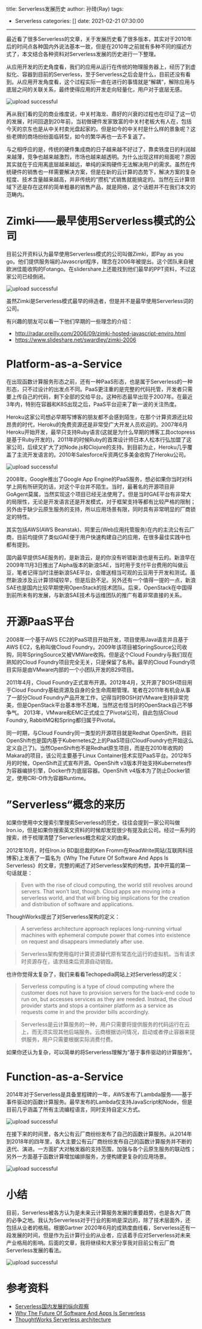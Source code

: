 title: Serverless发展历史
author: 孙琦(Ray)
tags:
  - Serverless
categories: []
date: 2021-02-21 07:30:00
---
最近看了很多Serverless的文章，关于发展历史看了很多版本，其实对于2010年后的时间点各种国内外说法基本一致，但是在2010年之前就有多种不同的描述方式了，本文结合各种资料对Serverless发展的历史进行一下整理。

<!-- more -->

从应用开发的历史角度看，我们的应用从运行在传统的物理服务器上，经历了到虚拟化、容器到目前的Serverless，至于Serverless之后会是什么，目前还没有看到。从应用开发角度看，这个过程实际一直在进行的事情就是“解耦”，解除应用与底层之间的关联关系，最终使得应用的开发走向轻量化，用户对于底层无感。

![upload successful](/images/pasted-166.png)

再从我们看的见的商业维度说，中关村海龙、鼎好的兴衰的过程也在印证了这一切的发展，时间回退到20年前，当初做硬件发家致富的中关村老板大有人在，包括今天的京东也是从中关村卖光盘起家的。但是如今的中关村是什么样的景象呢？这些老牌的商场纷纷面临转型，如今的繁华再也一去不复返了。

与之相呼应的是，传统的硬件集成商的日子越来越不好过了，靠卖铁度日的利润越来越薄，竞争也越来越激烈，市场也越来越透明。为什么出现这样的局面呢？原因其实就在于应用离底层越来越远，单纯的采购硬件无法解决用户的需求。虽然在传统硬件的销售也一样需要解决方案，但是在新的云计算的态势下，解决方案的复杂程度、技术含量越来越高，并非传统的“攒机”式销售就能搞定的。当然在云计算领域下还是存在这样的简单粗暴的销售产品，就是网络，这个话题并不在我们本文的范畴内。


# Zimki——最早使用Serverless模式的公司

目前公开资料认为最早使用Serverless模式的公司叫做Zimki，即Pay as you go。他们提供服务端的Javascript程序，理念在2006年被提出。这个团队来自被欧洲佳能收购的Fotango。在slidershare上还能找到他们最早的PPT资料，不过这家公司已经倒闭。

![upload successful](/images/pasted-163.png)

虽然Zimki是Serverless模式最早的缔造者，但是并不是最早使用Serverless词的公司。

有兴趣的朋友可以看一下他们早期的一些理念的介绍：

* http://radar.oreilly.com/2006/09/zimki-hosted-javascript-enviro.html
* https://www.slideshare.net/swardley/zimki-2006

# Platform-as-a-Service

在出现函数计算服务形态之前，还有一种PaaS形态，也是属于Serverless的一种形态，只不过设计的出发点不同。PaaS更注重的是完整的代码托管，开发者只需要上传自己的代码，剩下全部的交给平台。这种形态最早出现于2007年。在最近3年内，特别在容器和K8S出现之后，PaaS平台迎来了新一波的关注热度。

Heroku这家公司想必早期写博客的朋友都不会感到陌生，在那个计算资源还比较昂贵的时代，Heroku的免费资源还是非常受广大开发人员欢迎的。2007年6月Heroku开始开发，最早只支持Ruby语言(这就是为什么早期的博客工具octopress是基于Ruby开发的)，2011年的时候Ruby的首席设计师日本人松本行弘加盟了这家公司，后续又扩大了对Node.js和Clojure的支持。到目前为止，Heroku几乎覆盖了主流开发语言的。2010年Salesforce斥资两亿多美金收购了Heroku公司。

![upload successful](/images/pasted-165.png)

2008年，Google推出了Google App Engine的PaaS服务，想必如果你当时对科学上网有所研究的话，对这个平台并不陌生。当时，最著名的开源项目非GoAgent莫属，当然实现这个项目已经无法使用了。但是当时GAE平台有非常大的局限性，无论是开发语言还是开发模式，对于框架支持等都有比较严格的限制；另外由于缺少云原生服务的支持，所以应用场景有限，同时具有非常明显的厂商锁定的特性。

其实包括AWS(AWS Beanstak)、阿里云(Web应用托管服务)在内的主流公有云厂商，目前均提供了类似GAE便于用户快速构建自己的应用，在很多最佳实践中也都有提到。

国内最早提供SAE服务的，是新浪云，是的你没有听错新浪也是有云的。新浪早在2009年11月3日推出了Alpha版本的新浪SAE，当时用于支付平台费用的叫做云豆，笔者记得当时注册新浪SAE平台，会赠送相当可观的云豆用于开发和测试。虽然新浪涉及云计算领域较早，但是后劲不足。另外还有一个值得一提的一点，新浪SAE也是国内比较早期使用OpenStack的技术团队。后来，OpenStack在中国得到前所未有的发展，与新浪SAE技术与运维团队的推广有着非常直接的关系。

# 开源PaaS平台

2008年一个基于AWS EC2的PaaS项目开始开发，项目使用Java语言并且基于AWS EC2，名称叫做Cloud Foundry。2009年该项目被SpringSource公司收购，同年SpringSource又被VMWare收购。但是这个Cloud Foundry与我们现在熟知的Cloud Foundry项目完全无关，只是保留了名称。最早的Cloud Foundry项目实际是由VMware内部的一个小团队开发的B29项目。

2011年4月，Cloud Foundry正式宣布开源。2012年4月，又开源了BOSH项目用于Cloud Foundry基础资源及自身的全生命周期管理。笔者在2011年有机会从事了一部分Cloud Foundry产品开发工作，记得当时BOSH对VMware支持非常完美，但是OpenStack平台基本惨不忍睹，当然这也怪当时的OpenStack自己不够争气。
2013年，VMware和EMC正式成立了Pivotal公司，自此包括Cloud Foundry, RabbitMQ和Spring都归属于Pivotal。

同一时期，与Cloud Foundry同一类型的开源项目就是Redhat OpenShift，目前OpenShift也是国内基于Kubernetes之上的PaaS项目(CloudFoundry也开始这么定义自己了)。当然OpenShift也不是Redhat原生项目，而是在2010年收购的Makara的项目，该公司主要基于Linux Container技术实现PaaS平台。2012年5月的时候，OpenShift正式宣布开源。OpenShift v3版本开始支持Kubernetes作为容器编排引擎，Docker作为底层容器。OpenShift v4版本为了防止Docker锁定，使用CRI-O作为容器Runtime。

# ”Serverless“概念的来历

如果你使用中文搜索引擎搜索Serverless的历史，往往会提到一家公司叫做Iron.io，但是如果你搜索英文资料的时候却发现很少有提及此公司。经过一系列的搜索，终于梳理清楚了Serverless概念和定义的由来。

2012年10月，时任Iron.io BD副总裁的Ken Fromm在ReadWrite网站(互联网科技博客)上发表了一篇名为《Why The Future Of Software And Apps Is Serverless》的文章，完整的阐述了对Serverless架构的构想，其中开篇的第一句话就是：

> Even with the rise of cloud computing, the world still revolves around servers. That won’t last, though. Cloud apps are moving into a serverless world, and that will bring big implications for the creation and distribution of software and applications.

ThoughWorks提出了对Serverless架构的定义：

> A serverless architecture approach replaces long-running virtual machines with ephemeral compute power that comes into existence on request and disappears immediately after use.

> Serverless架构使用临时计算资源替代原有常态化运行的虚拟机，当有请求时资源存在，请求结束后资源自动销毁。

也许你觉得太复杂了，我们来看看Techopedia网站上对Serverless的定义：

> Serverless computing is a type of cloud computing where the customer does not have to provision servers for the back-end code to run on, but accesses services as they are needed. Instead, the cloud provider starts and stops a container platform as a service as requests come in and the provider bills accordingly.

> Serverless是云计算服务的一种，用户只需要将提供服务的代码运行在云上，而无须实现其他后端服务。云商根据访问情况，启动或者停止容器来提供服务，用户只需要根据实际消费付费。

如果你还认为复杂，可以简单的将Serverless理解为“基于事件驱动的计算服务”。

# Function-as-a-Service

2014年对于Serverless是具备里程碑的一年，AWS发布了Lambda服务——基于事件驱动的函数计算服务。最早发布的Lambda仅支持JavaScript和Node，但是目前几乎涵盖了所有主流编程语言，同时支持自定义方式。

![upload successful](/images/pasted-167.png)

在接下来的时间里，各大公有云厂商纷纷发布了自己的函数计算服务。从2014年到2018年的四年里，各大主要公有云厂商纷纷发布自己的函数计算服务并不断的迭代、演进。一方面扩大对触发器的支持范围，加强与各个云原生服务的联动性；另外一方面基于函数计算增加编排服务，方便构建更复杂的应用场景。

![upload successful](/images/pasted-168.png)

# 小结

目前，Serverless被各方认为是未来云计算服务发展的重要趋势，也是各大厂商的必争之地。我认为Serverless对于行业的影响是深远的，除了技术层面外，还包括从业者的格局。根据Gartner 2020年6月的成熟度曲线看，Serverless还有一段发展的时间，但是作为云计算行业的从业者，应该着手应对Serverless对未来产业格局的影响。后面的文章，我将继续和大家分享我对目前公有云厂商Serverless发展的看法。

![upload successful](/images/pasted-170.png)


# 参考资料

* [Serverless国内发展的纵向观察](https://mp.weixin.qq.com/s/1jhLRNaUag-Gp-kbYvzzGA)
* [Why The Future Of Software And Apps Is Serverless](https://readwrite.com/2012/10/15/why-the-future-of-software-and-apps-is-serverless/?__cf_chl_jschl_tk__=9d9134331acb78cc239f3e7db934345af67bbdc7-1613485823-0-ARJ7RlgI0rpCz7GIY2DCiOUmXfWwk0bP-j7LmFE25MHdY6rqorQ069DcGqkzOpoxRuF_6QQav0-GxS00_nMmF7lpD2gCs33ZMSva-klU-Dlc9Vg2bMzg9TiW4s4mjpmwpjG4SvaWqwsr0rTe48hjYksKmMwUn9GWWeYRjERPJUvgQ20EVTLysumFK6sOjvEt7-AlesfFVqDeCRFjjpN6-_cbDwyGHGZ-PgAxaWrgy4_dbgDFXiz98GSEb0BBhtdqcWMFpI1qkocucVqWrOwsQdKfwX6_zh_QV1joZDfefFJqKafULTlgJ8bpx7AczZOkheoMZFwMaCXRrCd2jX5SFiv2fkgf5fBq3h71pWKaQsFF_oKHxqzx-NBGidZH22_qSYf5LkbpJdGLJRUNGWURU02GZmSK_HqqPlLhRxNS_pQTHMe2qM-7pSzvMadnDRZafQ)
* [ThoughtWorks Serverless architecture](https://www.thoughtworks.com/radar/techniques/serverless-architecture)
